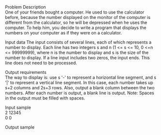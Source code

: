 Problem Description  
One of your friends bought a computer. He used to use the calculator before, because the number displayed on the monitor of the computer is different from the calculator, so he will be depressed when he uses the computer. To help him, you decide to write a program that displays the numbers on your computer as if they were on a calculator.  
  
Input data
The input consists of several lines, each of which represents a number to display. Each line has two integers s and n (1 <= s <= 10, 0 <=n <= 99999999), where n is the number to display and s is the size of the number to display. If a line input includes two zeros, the input ends. This line does not need to be processed.  
  
Output requirements  
The way to display is: use s '-' to represent a horizontal line segment, and s '|' to represent a vertical line segment. In this case, each number takes up s+2 columns and 2s+3 rows. Also, output a blank column between the two numbers. After each number is output, a blank line is output. Note: Spaces in the output must be filled with spaces.  
  
Input sample  
2 12345  
0 0  

Output sample  

  



